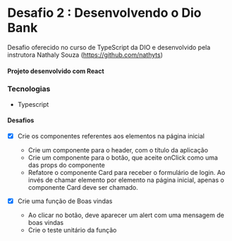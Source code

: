 # Desafio 2 : Desenvolvendo o Dio Bank
Desafio oferecido no curso de TypeScript da DIO e desenvolvido pela instrutora Nathaly Souza (https://github.com/nathyts)

#### Projeto desenvolvido com React

### Tecnologias
- Typescript

#### Desafios
* [x] Crie os componentes referentes aos elementos na página inicial
  - Crie um componente para o header, com o título da aplicação
  - Crie um componente para o botão, que aceite onClick como uma das props do componente
  - Refatore o componente Card para receber o formulário de login. Ao invés de chamar elemento por elemento na página inicial, apenas o componente Card deve ser chamado.

* [x] Crie uma função de Boas vindas
  - Ao clicar no botão, deve aparecer um alert com uma mensagem de boas vindas
  - Crie o teste unitário da função